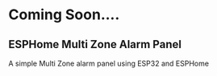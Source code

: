 # Coming Soon....
## ESPHome Multi Zone Alarm Panel
 A simple Multi Zone alarm panel using ESP32 and ESPHome
